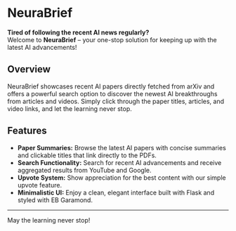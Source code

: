 # NeuraBrief

**Tired of following the recent AI news regularly?**  
Welcome to **NeuraBrief** – your one-stop solution for keeping up with the latest AI advancements!

## Overview

NeuraBrief showcases recent AI papers directly fetched from arXiv and offers a powerful search option to discover the newest AI breakthroughs from articles and videos. Simply click through the paper titles, articles, and video links, and let the learning never stop.

## Features

- **Paper Summaries:** Browse the latest AI papers with concise summaries and clickable titles that link directly to the PDFs.
- **Search Functionality:** Search for recent AI advancements and receive aggregated results from YouTube and Google.
- **Upvote System:** Show appreciation for the best content with our simple upvote feature.
- **Minimalistic UI:** Enjoy a clean, elegant interface built with Flask and styled with EB Garamond.

---
May the learning never stop!
